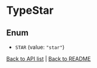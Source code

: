 # TypeStar

## Enum


* `STAR` (value: `"star"`)


[Back to API list](../README.md#documentation-for-api-endpoints) | [Back to README](../README.md)
